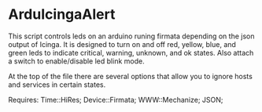 ArduIcingaAlert
===============

This script controls leds on an arduino runing firmata depending on the json output of Icinga. 
It is designed to turn on and off red, yellow, blue, and green leds to indicate critical, warning, unknown, and ok states. Also attach a switch to enable/disable led blink mode.

At the top of the file there are several options that allow you to ignore hosts and services in certain states. 

Requires:
 Time::HiRes;
 Device::Firmata;
 WWW::Mechanize;
 JSON;
